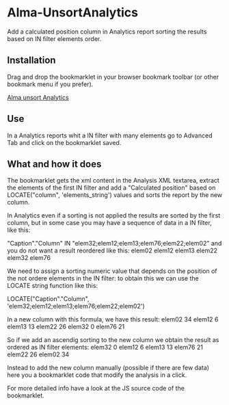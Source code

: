 # Alma-UnsortAnalytics
Add a calculated position column in Analytics report sorting the results based on IN filter elements order.
## Installation
Drag and drop the bookmarklet in your browser bookmark toolbar (or other bookmark menu if you prefer).

[Alma unsort Analytics](https://bediniupi.github.io)

## Use
In a  Analytics reports whit a IN filter with many elements go to Advanced Tab and click on the bookmarklet saved.

## What and how it does
The bookmarklet gets the xml content in the Analysis XML textarea, extract the elements of the first IN filter and add a "Calculated position" based on LOCATE("column", 'elements_string') values and sorts the report by the new column.

In Analytics even if a sorting is not applied the results are sorted by the first column, but in some case you may have a sequence of data in a IN filter, like this:

"Caption"."Column" IN "elem32;elem12;elem13;elem76;elem22;elem02"
and you do not want a result reordered like this:
elem02
elem12
elem13
elem22
elem32
elem76

We need to assign a sorting numeric value that depends on the position of the not ordere elements in the IN filter: to obtain this we can use the LOCATE string function like this:

LOCATE("Caption"."Column", 'elem32;elem12;elem13;elem76;elem22;elem02') 

In a new column with this formula, we have this result:
elem02  34
elem12   6
elem13  13
elem22  26
elem32   0
elem76  21

So if we add an ascendig sorting to the new column we obtain the result as ordered as IN filter elements:
elem32   0
elem12   6
elem13  13
elem76  21
elem22  26
elem02  34

Instead to add the new column manually (possible if there are few data) here you a bookmarklet code that modify the analysis in a click.

For more detailed info have a look at the JS source code of the bookmarklet.

